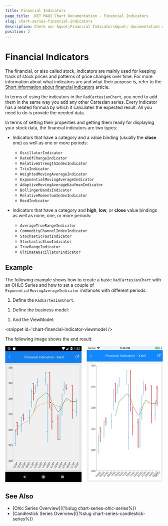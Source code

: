 ```yaml
---
title: Financial Indicators
page_title: .NET MAUI Chart Documentation - Financial Indicators
slug: chart-series-financial-indicators
description: Check our &quot;Financial Indicators&quot; documentation article for Telerik Chart for .NET MAUI
position: 2
---
```


# Financial Indicators

The financial, or also called stock, indicators are mainly used for keeping track of stock prices and patterns of price changes over time. For more information about what indicators are and what their purpose is, refer to the [Short information about financial indicators](https://www.investopedia.com/terms/t/technicalindicator.asp) article.

In terms of using the indicators in the `RadCartesianChart`, you need to add them in the same way you add any other Cartesian series. Every indicator has a related formula by which it calculates the expected result. All you need to do is provide the needed data.

In terms of setting their properties and getting them ready for displaying your stock data, the financial indicators are two types:

* Indicators that have a category and a value binding (usually the **close** one) as well as one or more periods:  

  * `OscillatorIndicator`
  * `RateOfChangeIndicator`
  * `RelativeStrengthIndexIndicator`
  * `TrixIndicator`
  * `WeightedMovingAverageIndicator`
  * `ExponentialMovingAverageIndicator`
  * `AdaptiveMovingAverageKaufmanIndicator`
  * `BollingerBandsIndicator`
  * `RelativeMomentumIndexIndicator`
  * `MacdIndicator`

* Indicators that have a category and **high**, **low**, or **close** value bindings as well as none, one, or more periods:

  * `AverageTrueRangeIndicator`
  * `CommodityChannelIndexIndicator`
  * `StochasticFastIndicator`
  * `StochasticSlowIndicator`
  * `TrueRangeIndicator`
  * `UltimateOscillatorIndicator`

## Example

The following example shows how to create a basic `RadCartesianChart` with an OHLC Series and how to set a couple of `ExponentialMovingAverageIndicator` instances with different periods.

1. Define the `RadCartesianChart`.

 <snippet id='chart-series-indicators-xaml' />

1. Define the business model:

 <snippet id='chart-ohlc-datapoint-csharp' />



 1. And the ViewModel:

  <snippet id='chart-financial-indicator-viewmodel />


The following image shows the end result:

![Chart Financial Indicators](images/indicators_series.png)

## See Also

- [Ohlc Series Overview]({%slug chart-series-ohlc-series%})
- [Candlestick Series Overview]({%slug chart-series-candlestick-series%})

